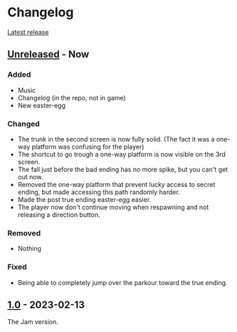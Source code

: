 # Changelog

[Latest release](https://github.com/xorblo-doitus/OOB/releases/latest)

## [Unreleased] - Now

### Added

- Music
- Changelog (in the repo, not in game)
- New easter-egg

### Changed

- The trunk in the second screen is now fully solid. (The fact it was a one-way platform was confusing for the player)
- The shortcut to go trough a one-way platform is now visible on the 3rd screen.
- The fall just before the bad ending has no more spike, but you can't get out now.
- Removed the one-way platform that prevent lucky access to secret ending, but made accessing this path randomly harder.
- Made the post true ending easter-egg easier.
- The player now don't continue moving when respawning and not releasing a direction button.

### Removed

- Nothing

### Fixed

- Being able to completely jump over the parkour toward the true ending.

## [1.0] - 2023-02-13

The Jam version.


[unreleased]: https://github.com/xorblo-doitus/OOB/compare/1.0...HEAD
[1.0]: https://github.com/xorblo-doitus/OOB/releases/tag/1.0